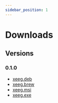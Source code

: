 ```yaml
---
sidebar_position: 1
---
```


# Downloads

## Versions

### 0.1.0
- [xeeg.deb](#)
- [xeeg.brew](#)
- [xeeg.msi](#)
- [xeeg.exe](#)
